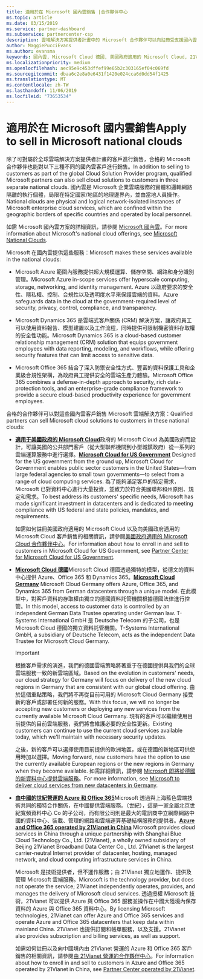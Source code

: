 ```yaml
---
title: 適用於在 Microsoft 國內雲銷售 |合作夥伴中心
ms.topic: article
ms.date: 03/15/2019
ms.service: partner-dashboard
ms.subservice: partnercenter-csp
description: 雲端解決方案提供者計畫中的 Microsoft 合作夥伴可以向註冊受支援國內雲的客戶進行銷售。
author: MaggiePucciEvans
ms.author: evansma
keywords: 國內雲, Microsoft Cloud 德國, 美國政府適用的 Microsoft Cloud, 21Vianet, Microsoft Cloud 中國
ms.localizationpriority: medium
ms.openlocfilehash: aec95e9c453dffef99e65b2c303165ef04c069fd
ms.sourcegitcommit: dbaa6c2e8a0e6431f1420e024cca6d0dd54f1425
ms.translationtype: MT
ms.contentlocale: zh-TW
ms.lasthandoff: 11/06/2019
ms.locfileid: "73653534"
---
```

# <a name="apply-to-sell-in-microsoft-national-clouds"></a><span data-ttu-id="3e6d1-104">適用於在 Microsoft 國内雲銷售</span><span class="sxs-lookup"><span data-stu-id="3e6d1-104">Apply to sell in Microsoft national clouds</span></span>

<span data-ttu-id="3e6d1-105">除了可對屬於全球雲端解決方案提供者計畫的客戶進行銷售，合格的 Microsoft 合作夥伴也能對以下三種不同的國內雲客戶進行銷售。</span><span class="sxs-lookup"><span data-stu-id="3e6d1-105">In addition to selling to customers as part of the global Cloud Solution Provider program, qualified Microsoft partners can also sell cloud solutions to customers in three separate national clouds.</span></span> <span data-ttu-id="3e6d1-106">國內雲是 Microsoft 企業雲端服務的實體和邏輯網路隔離的執行個體，局限在特定國家/地區的地理邊界內，並由當地人員操作。</span><span class="sxs-lookup"><span data-stu-id="3e6d1-106">National clouds are physical and logical network-isolated instances of Microsoft enterprise cloud services, which are confined within the geographic borders of specific countries and operated by local personnel.</span></span> 

<span data-ttu-id="3e6d1-107">如需 Microsoft 國內雲方案的詳細資訊，請參閱 [Microsoft 國內雲](https://www.microsoft.com/trustcenter/cloudservices/nationalcloud)。</span><span class="sxs-lookup"><span data-stu-id="3e6d1-107">For more information about Microsoft's national cloud offerings, see [Microsoft National Clouds](https://www.microsoft.com/trustcenter/cloudservices/nationalcloud).</span></span>

<span data-ttu-id="3e6d1-108">Microsoft 在國內雲提供這些服務：</span><span class="sxs-lookup"><span data-stu-id="3e6d1-108">Microsoft makes these services available in the national clouds:</span></span>

-   <span data-ttu-id="3e6d1-109">Microsoft Azure 範圍內服務提供超大規模運算、儲存空間、網路和身分識別管理。</span><span class="sxs-lookup"><span data-stu-id="3e6d1-109">Microsoft Azure in-scope services offer hyperscale computing, storage, networking, and identity management.</span></span> <span data-ttu-id="3e6d1-110">Azure 以政府要求的安全性、隱私權、控制、合規性以及透明度水平來保護雲端的資料。</span><span class="sxs-lookup"><span data-stu-id="3e6d1-110">Azure safeguards data in the cloud at the government-required level of security, privacy, control, compliance, and transparency.</span></span>

-   <span data-ttu-id="3e6d1-111">Microsoft Dynamics 365 是雲端式客戶關係 (CRM) 解決方案，讓政府員工可以使用資料報告、模型建置以及工作流程，同時提供可限制機密資料存取權的安全性功能。</span><span class="sxs-lookup"><span data-stu-id="3e6d1-111">Microsoft Dynamics 365 is a cloud-based customer relationship management (CRM) solution that equips government employees with data reporting, modeling, and workflows, while offering security features that can limit access to sensitive data.</span></span>

-   <span data-ttu-id="3e6d1-112">Microsoft Office 365 結合了深入防禦安全性方式、豐富的資料保護工具和企業級合規性架構，為政府員工提供安全的雲端生產力體驗。</span><span class="sxs-lookup"><span data-stu-id="3e6d1-112">Microsoft Office 365 combines a defense-in-depth approach to security, rich data-protection tools, and an enterprise-grade compliance framework to provide a secure cloud-based productivity experience for government employees.</span></span>

<span data-ttu-id="3e6d1-113">合格的合作夥伴可以對這些國內雲客戶銷售 Microsoft 雲端解決方案：</span><span class="sxs-lookup"><span data-stu-id="3e6d1-113">Qualified partners can sell Microsoft cloud solutions to customers in these national clouds:</span></span>

-   <span data-ttu-id="3e6d1-114">[**適用于美國政府的 Microsoft Cloud**](https://www.microsoft.com/trustcenter/cloudservices/nationalcloud#Microsoft_Cloud_for_US)政府的 Microsoft Cloud 為美國政府而設計，可讓美國的公共部門客戶（從大型聯邦機關到小型城鎮政府）從一系列的雲端運算服務中進行選擇。</span><span class="sxs-lookup"><span data-stu-id="3e6d1-114">[**Microsoft Cloud for US Government**](https://www.microsoft.com/trustcenter/cloudservices/nationalcloud#Microsoft_Cloud_for_US) Designed for the US government from the ground up, Microsoft Cloud for Government enables public sector customers in the United States—from large federal agencies to small town governments—to select from a range of cloud computing services.</span></span> <span data-ttu-id="3e6d1-115">為了能夠滿足客戶的特定需求，Microsoft 已對資料中心進行大量投資，並致力於符合美國聯邦和州原則、規定和需求。</span><span class="sxs-lookup"><span data-stu-id="3e6d1-115">To best address its customers' specific needs, Microsoft has made significant investment in datacenters and is dedicated to meeting compliance with US federal and state policies, mandates, and requirements.</span></span> 

    <span data-ttu-id="3e6d1-116">如需如何註冊美國政府適用的 Microsoft Cloud 以及向美國政府適用的 Microsoft Cloud 客戶銷售的相關資訊，請參閱[美國政府適用的 Microsoft Cloud 合作夥伴中心](partner-center-for-microsoft-us-govt-cloud.md)。</span><span class="sxs-lookup"><span data-stu-id="3e6d1-116">For information about how to enroll in and sell to customers in Microsoft Cloud for US Government, see [Partner Center for Microsoft Cloud for US Government](partner-center-for-microsoft-us-govt-cloud.md).</span></span>

-   <span data-ttu-id="3e6d1-117">[**Microsoft Cloud 德國**](https://www.microsoft.com/trustcenter/cloudservices/nationalcloud#Microsoft_Cloud_Germany)Microsoft Cloud 德國透過獨特的模型，從德文的資料中心提供 Azure、Office 365 和 Dynamics 365。</span><span class="sxs-lookup"><span data-stu-id="3e6d1-117">[**Microsoft Cloud Germany**](https://www.microsoft.com/trustcenter/cloudservices/nationalcloud#Microsoft_Cloud_Germany) Microsoft Cloud Germany offers Azure, Office 365, and Dynamics 365 from German datacenters through a unique model.</span></span> <span data-ttu-id="3e6d1-118">在此模型中，對客戶資料的存取權由獨立的德國資料託管機關根據德國法律進行控管。</span><span class="sxs-lookup"><span data-stu-id="3e6d1-118">In this model, access to customer data is controlled by an independent German Data Trustee operating under German law.</span></span> <span data-ttu-id="3e6d1-119">T-Systems International GmbH 是 Deutsche Telecom 的子公司，也是 Microsoft Cloud 德國的獨立資料託管機關。</span><span class="sxs-lookup"><span data-stu-id="3e6d1-119">T-Systems International GmbH, a subsidiary of Deutsche Telecom, acts as the independent Data Trustee for Microsoft Cloud Germany.</span></span> 

    > [!IMPORTANT]  
    > <span data-ttu-id="3e6d1-120">根據客戶需求的演進，我們的德國雲端策略將著重于在德國提供與我們的全球雲端服務一致的新雲端區域。</span><span class="sxs-lookup"><span data-stu-id="3e6d1-120">Based on the evolution in customers' needs, our cloud strategy for Germany will focus on delivery of the new cloud regions in Germany that are consistent with our global cloud offering.</span></span> <span data-ttu-id="3e6d1-121">由於這個重點策略，我們將不再從目前可用的 Microsoft Cloud Germany 接受新的客戶或部署任何新的服務。</span><span class="sxs-lookup"><span data-stu-id="3e6d1-121">With this focus, we will no longer be accepting new customers or deploying any new services from the currently available Microsoft Cloud Germany.</span></span> <span data-ttu-id="3e6d1-122">現有的客戶可以繼續使用目前提供的目前雲端服務，我們將會維護必要的安全性更新。</span><span class="sxs-lookup"><span data-stu-id="3e6d1-122">Existing customers can continue to use the current cloud services available today, which we'll maintain with necessary security updates.</span></span>
    >  
    > <span data-ttu-id="3e6d1-123">之後，新的客戶可以選擇使用目前提供的歐洲地區，或在德國的新地區可供使用時加以選擇。</span><span class="sxs-lookup"><span data-stu-id="3e6d1-123">Moving forward, new customers have the option to use the currently available European regions or the new regions in Germany when they become available.</span></span> <span data-ttu-id="3e6d1-124">如需詳細資訊，請參閱 [Microsoft 即將從德國的新資料中心提供雲端服務](https://news.microsoft.com/europe/2018/08/31/microsoft-to-deliver-cloud-services-from-new-datacentres-in-germany-in-2019-to-meet-evolving-customer-needs/)。</span><span class="sxs-lookup"><span data-stu-id="3e6d1-124">For more information, see [Microsoft to deliver cloud services from new datacenters in Germany](https://news.microsoft.com/europe/2018/08/31/microsoft-to-deliver-cloud-services-from-new-datacentres-in-germany-in-2019-to-meet-evolving-customer-needs/).</span></span>

    
-   <span data-ttu-id="3e6d1-125">[**由中國的世紀營運的 Azure 和 Office 365**](https://www.microsoft.com/trustcenter/cloudservices/nationalcloud#Microsoft_Cloud_for_China)Microsoft 透過與上海藍色雲端技術共同的獨特合作關係，在中國提供雲端服務。（世紀），這是一家全屬北京世紀寬頻資料中心 Co 的子公司，而有限公司則是最大的電訊商中立網際網路中國的資料中心、裝載、管理的網路和雲端運算基礎結構服務的提供者。</span><span class="sxs-lookup"><span data-stu-id="3e6d1-125">[**Azure and Office 365 operated by 21Vianet in China**](https://www.microsoft.com/trustcenter/cloudservices/nationalcloud#Microsoft_Cloud_for_China) Microsoft provides cloud services in China through a unique partnership with Shanghai Blue Cloud Technology Co., Ltd. (21Vianet), a wholly owned subsidiary of Beijing 21Vianet Broadband Data Center Co., Ltd. 21Vianet is the largest carrier-neutral Internet provider of datacenter, hosting, managed network, and cloud computing infrastructure services in China.</span></span> 

    <span data-ttu-id="3e6d1-126">Microsoft 是技術提供者，但不運作服務；由 21Vianet 獨立地運作、提供及管理 Microsoft 雲端服務。</span><span class="sxs-lookup"><span data-stu-id="3e6d1-126">Microsoft is the technology provider, but does not operate the service; 21Vianet independently operates, provides, and manages the delivery of Microsoft cloud services.</span></span> <span data-ttu-id="3e6d1-127">透過授權 Microsoft 技術，21Vianet 可以提供 Azure 與 Office 365 服務並操作在中國大陸境內保存資料的 Azure 與 Office 365 資料中心。</span><span class="sxs-lookup"><span data-stu-id="3e6d1-127">By licensing Microsoft technologies, 21Vianet can offer Azure and Office 365 services and operate Azure and Office 365 datacenters that keep data within mainland China.</span></span> <span data-ttu-id="3e6d1-128">21Vianet 也提供訂閱和帳單服務，以及支援。</span><span class="sxs-lookup"><span data-stu-id="3e6d1-128">21Vianet also provides subscription and billing services, as well as support.</span></span>

    <span data-ttu-id="3e6d1-129">如需如何註冊以及向中國境內由 21Vianet 營運的 Azure 和 Office 365 客戶銷售的相關資訊，請參閱[由 21Vianet 營運的合作夥伴中心](https://msdn.microsoft.com/partner-china/index)。</span><span class="sxs-lookup"><span data-stu-id="3e6d1-129">For information about how to enroll in and sell to customers in Azure and Office 365 operated by 21Vianet in China, see [Partner Center operated by 21Vianet](https://msdn.microsoft.com/partner-china/index).</span></span> 